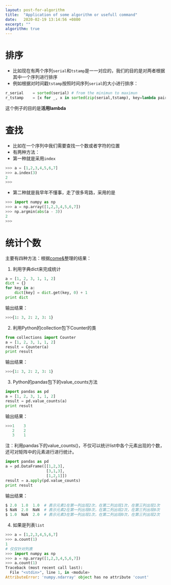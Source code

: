 ```yaml
---
layout: post-for-algorithm
title:  "Application of some algorithm or usefull command"
date:   2020-02-19 13:14:56 +0800
excerpt: ""
algorithm: true
---
```



# 排序

* 比如现在有两个序列`serial`和`tstamp`是一一对应的，我们的目的是对两者根据其中一个序列进行排序
* 例如根据对时间戳`tstamp`按照时间序列`serial`的大小进行排序：

```python
r_serial	= sorted(serial) # from the minimun to maximun
r_tstamp	= [x for _, x in sorted(zip(serial,tstamp), key=lambda pair: pair[0])]
```

这个例子的目的是**活用lambda** 


# 查找

* 比如在一个序列中我们需要查找一个数或者字符的位置
* 有两种方法：
* 第一种就是采用`index`

```python
>>> a = [1,2,3,4,5,6,7]
>>> a.index(3)
2
>>>
```

* 第二种就是我早年不懂事，走了很多弯路，采用的是

```python
>>> import numpy as np
>>> a = np.array([1,2,3,4,5,6,7])
>>> np.argmin(abs(a - 3))
2
>>>
```

# 统计个数

主要有四种方法：根据[come&](https://blog.csdn.net/sinat_24091225/article/details/77925473)整理的结果：

1. 利用字典dict来完成统计

```python
a = [1, 2, 3, 1, 1, 2]
dict = {}
for key in a:
    dict[key] = dict.get(key, 0) + 1
print dict
```

输出结果：

```python
>>>{1: 3, 2: 2, 3: 1}
```

2. 利用Python的collection包下Counter的类

```python
from collections import Counter
a = [1, 2, 3, 1, 1, 2]
result = Counter(a)
print result
```
输出结果：

```python
>>>{1: 3, 2: 2, 3: 1}
```
3. Python的pandas包下的value_counts方法

```python
import pandas as pd
a = [1, 2, 3, 1, 1, 2]
result = pd.value_counts(a)
print result
```
输出结果：

```python
>>>1    3
   2    2
   3    1
```

注：利用pandas下的value_counts()，不仅可以统计list中各个元素出现的个数，还可对矩阵中的元素进行进行统计。 

```python
import pandas as pd
a = pd.DataFrame([[1,2,3],
                  [3,1,3],
                  [1,2,1]])
result = a.apply(pd.value_counts)
print result
```

输出结果：

```python
$ 2.0  1.0  1.0  # 表示元素1在第一列出现2次，在第二列出现1次，在第三列出现1次
$ NaN  2.0  NaN  # 表示元素2在第一列出现0次，在第二列出现2次，在第三列出现0次
$ 1.0  NaN  2.0  # 表示元素3在第一列出现1次，在第二列出现0次，在第三列出现2次
```

4. 如果是列表`list`

```python
>>> a = [1,2,3,4,5,6,7]
>>> a.count(1)
1
# 仅仅针对列表
>>> import numpy as np
>>> a = np.array([1,2,3,4,5,6,7])
>>> a.count(1)
Traceback (most recent call last):
  File "<stdin>", line 1, in <module>
AttributeError: 'numpy.ndarray' object has no attribute 'count'
```




